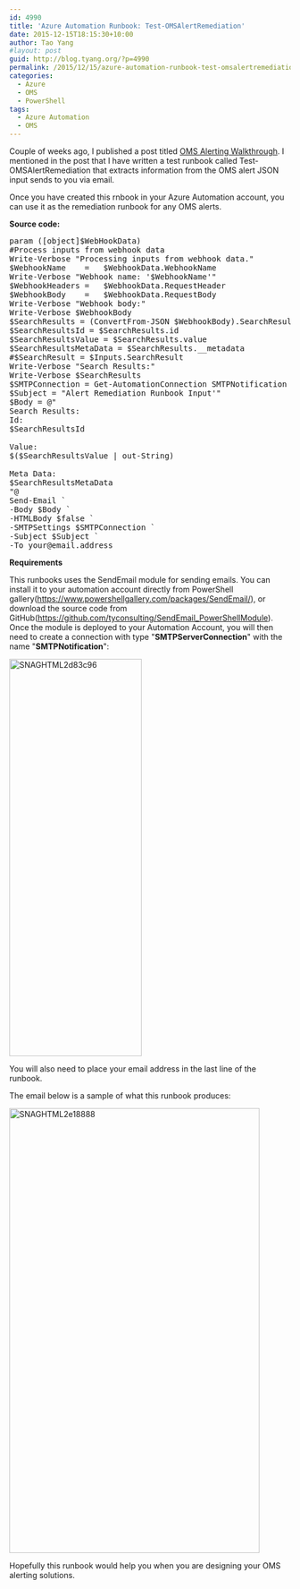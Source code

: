 ```yaml
---
id: 4990
title: 'Azure Automation Runbook: Test-OMSAlertRemediation'
date: 2015-12-15T18:15:30+10:00
author: Tao Yang
#layout: post
guid: http://blog.tyang.org/?p=4990
permalink: /2015/12/15/azure-automation-runbook-test-omsalertremediation/
categories:
  - Azure
  - OMS
  - PowerShell
tags:
  - Azure Automation
  - OMS
---
```

Couple of weeks ago, I published a post titled <a href="http://blog.tyang.org/2015/12/03/oms-alerting-walkthrough/">OMS Alerting Walkthrough</a>. I mentioned in the post that I have written a test runbook called Test-OMSAlertRemediation that extracts information from the OMS alert JSON input sends to you via email.

Once you have created this rnbook in your Azure Automation account, you can use it as the remediation runbook for any OMS alerts.

<strong>Source code:</strong>
<pre language="PowerShell">param ([object]$WebHookData)
#Process inputs from webhook data
Write-Verbose "Processing inputs from webhook data."
$WebhookName    =   $WebhookData.WebhookName
Write-Verbose "Webhook name: '$WebhookName'"
$WebhookHeaders =   $WebhookData.RequestHeader
$WebhookBody    =   $WebhookData.RequestBody
Write-Verbose "Webhook body:"
Write-Verbose $WebhookBody
$SearchResults = (ConvertFrom-JSON $WebhookBody).SearchResults
$SearchResultsId = $SearchResults.id
$SearchResultsValue = $SearchResults.value
$SearchResultsMetaData = $SearchResults.__metadata
#$SearchResult = $Inputs.SearchResult
Write-Verbose "Search Results:"
Write-Verbose $SearchResults
$SMTPConnection = Get-AutomationConnection SMTPNotification
$Subject = "Alert Remediation Runbook Input'"
$Body = @"
Search Results:
Id:
$SearchResultsId

Value:
$($SearchResultsValue | out-String)

Meta Data:
$SearchResultsMetaData
"@
Send-Email `
-Body $Body `
-HTMLBody $false `
-SMTPSettings $SMTPConnection `
-Subject $Subject `
-To your@email.address
</pre>
<strong>Requirements</strong>

This runbooks uses the SendEmail module for sending emails. You can install it to your automation account directly from PowerShell gallery(<a title="https://www.powershellgallery.com/packages/SendEmail/" href="https://www.powershellgallery.com/packages/SendEmail/">https://www.powershellgallery.com/packages/SendEmail/</a>), or download the source code from GitHub(<a title="https://github.com/tyconsulting/SendEmail_PowerShellModule" href="https://github.com/tyconsulting/SendEmail_PowerShellModule">https://github.com/tyconsulting/SendEmail_PowerShellModule</a>). Once the module is deployed to your Automation Account, you will then need to create a connection with type "<strong>SMTPServerConnection</strong>" with the name "<strong>SMTPNotification</strong>":

<a href="http://blog.tyang.org/wp-content/uploads/2015/12/SNAGHTML2d83c96-2.png"><img style="background-image: none; padding-top: 0px; padding-left: 0px; display: inline; padding-right: 0px; border: 0px;" title="SNAGHTML2d83c96" src="http://blog.tyang.org/wp-content/uploads/2015/12/SNAGHTML2d83c96_thumb-1.png" alt="SNAGHTML2d83c96" width="237" height="710" border="0" /></a>

You will also need to place your email address in the last line of the runbook.

The email below is a sample of what this runbook produces:

<a href="http://blog.tyang.org/wp-content/uploads/2015/12/SNAGHTML2e18888.png"><img style="background-image: none; padding-top: 0px; padding-left: 0px; display: inline; padding-right: 0px; border: 0px;" title="SNAGHTML2e18888" src="http://blog.tyang.org/wp-content/uploads/2015/12/SNAGHTML2e18888_thumb-1.png" alt="SNAGHTML2e18888" width="448" height="795" border="0" /></a>

Hopefully this runbook would help you when you are designing your OMS alerting solutions.